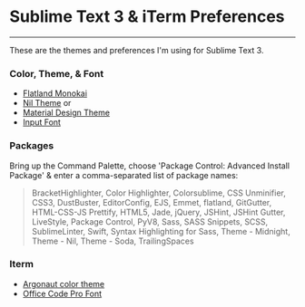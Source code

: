 # Sublime Text 3 & iTerm Preferences
---
These are the themes and preferences I'm using for Sublime Text 3.

### Color, Theme, & Font
+ <a href="https://github.com/thinkpixellab/flatland">Flatland Monokai</a>
+ <a href="https://github.com/nilium/st2-nil-theme">Nil Theme</a>
or
+ <a href="http://equinusocio.github.io/material-theme/">Material Design Theme</a>
+ <a href="http://input.fontbureau.com/preview/?size=14&language=javascript&theme=monokai&family=InputSans&width=300&weight=300&line-height=1.2&a=ss&g=ss&i=0&l=0&zero=slash&asterisk=0&braces=0&preset=default&customize=please">Input Font</a>

### Packages
Bring up the Command Palette, choose 'Package Control: Advanced Install Package' & enter a comma-separated list of package names:

>BracketHighlighter, Color Highlighter, Colorsublime, CSS Unminifier, CSS3, DustBuster, EditorConfig, EJS, Emmet, flatland, GitGutter, HTML-CSS-JS Prettify, HTML5, Jade, jQuery, JSHint, JSHint Gutter, LiveStyle, Package Control, PyV8, Sass, SASS Snippets, SCSS, SublimeLinter, Swift, Syntax Highlighting for Sass, Theme - Midnight, Theme - Nil, Theme - Soda, TrailingSpaces

### Iterm
+ <a href="https://github.com/effkay/iTerm-argonaut">Argonaut color theme</a>
+ <a href="https://github.com/nathco/Office-Code-Pro">Office Code Pro Font</a>